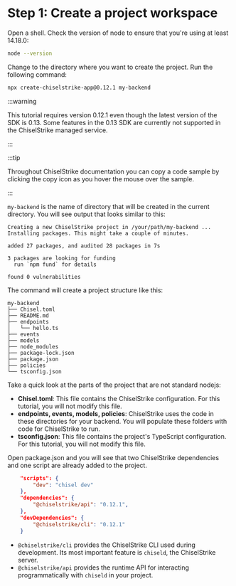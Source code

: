 # Step 1: Create a project workspace

Open a shell. Check the version of node to ensure that you're using at least
14.18.0:

```bash
node --version
```

Change to the directory where you want to create the project. Run the following
command:

```bash
npx create-chiselstrike-app@0.12.1 my-backend
```

:::warning

This tutorial requires version 0.12.1 even though the latest version of the SDK
is 0.13. Some features in the 0.13 SDK are currently not supported in the
ChiselStrike managed service.

:::

:::tip

Throughout ChiselStrike documentation you can copy a code sample by clicking the
copy icon as you hover the mouse over the sample.

:::

`my-backend` is the name of directory that will be created in the current
directory.  You will see output that looks similar to this:

```
Creating a new ChiselStrike project in /your/path/my-backend ...
Installing packages. This might take a couple of minutes.

added 27 packages, and audited 28 packages in 7s

3 packages are looking for funding
  run `npm fund` for details

found 0 vulnerabilities
```

The command will create a project structure like this:

```
my-backend
├── Chisel.toml
├── README.md
├── endpoints
│   └── hello.ts
├── events
├── models
├── node_modules
├── package-lock.json
├── package.json
├── policies
└── tsconfig.json
```

Take a quick look at the parts of the project that are not standard nodejs:

- **Chisel.toml**: This file contains the ChiselStrike configuration. For this
  tutorial, you will not modify this file.
- **endpoints, events, models, policies**: ChiselStrike uses the code in these
  directories for your backend. You will populate these folders with code for
  ChiselStrike to run.
- **tsconfig.json**: This file contains the project's TypeScript configuration.
  For this tutorial, you will not modify this file.

Open package.json and you will see that two ChiselStrike dependencies and one
script are already added to the project.

```json title="package.json"
    "scripts": {
        "dev": "chisel dev"
    },
    "dependencies": {
        "@chiselstrike/api": "0.12.1",
    },
    "devDependencies": {
        "@chiselstrike/cli": "0.12.1"
    }
```

- `@chiselstrike/cli` provides the ChiselStrike CLI used during development. Its
  most important feature is `chiseld`, the ChiselStrike server.
- `@chiselstrike/api` provides the runtime API for interacting programmatically
  with `chiseld` in your project.
